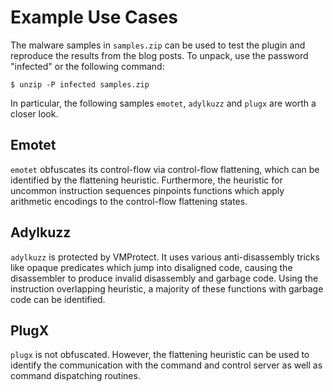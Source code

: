 # Example Use Cases

The malware samples in `samples.zip` can be used to test the plugin and reproduce the results from the blog posts. To unpack, use the password "infected" or the following command:

```
$ unzip -P infected samples.zip
```

In particular, the following samples `emotet`, `adylkuzz` and `plugx` are worth a closer look.


## Emotet

`emotet` obfuscates its control-flow via control-flow flattening, which can be identified by the flattening heuristic. Furthermore, the heuristic for uncommon instruction sequences pinpoints functions which apply arithmetic encodings to the control-flow flattening states.


## Adylkuzz

`adylkuzz` is protected by VMProtect. It uses various anti-disassembly tricks like opaque predicates which jump into disaligned code, causing the disassembler to produce invalid disassembly and garbage code. Using the instruction overlapping heuristic, a majority of these functions with garbage code can be identified.


## PlugX

`plugx` is not obfuscated. However, the flattening heuristic can be used to identify the communication with the command and control server as well as command dispatching routines.
